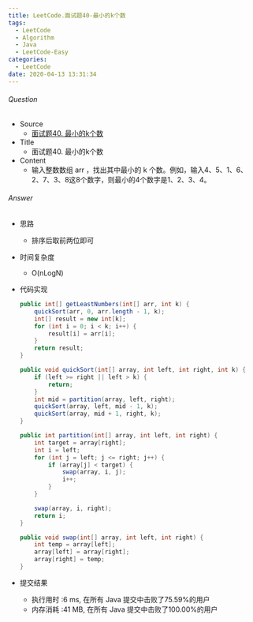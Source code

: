```yaml
---
title: LeetCode.面试题40-最小的k个数
tags:
  - LeetCode
  - Algorithm
  - Java
  - LeetCode-Easy
categories:
  - LeetCode
date: 2020-04-13 13:31:34
---
```

###### Question
- Source
	- [面试题40. 最小的k个数](https://leetcode-cn.com/problems/zui-xiao-de-kge-shu-lcof/) 
- Title
	- 面试题40. 最小的k个数 
- Content
	- 输入整数数组 arr ，找出其中最小的 k 个数。例如，输入4、5、1、6、2、7、3、8这8个数字，则最小的4个数字是1、2、3、4。 
<!--more-->

###### Answer
- 思路
	- 排序后取前两位即可
- 时间复杂度
	- O(nLogN) 	
- 代码实现

	```Java
	public int[] getLeastNumbers(int[] arr, int k) {
        quickSort(arr, 0, arr.length - 1, k);
        int[] result = new int[k];
        for (int i = 0; i < k; i++) {
            result[i] = arr[i];
        }
        return result;
    }

    public void quickSort(int[] array, int left, int right, int k) {
        if (left >= right || left > k) {
            return;
        }
        int mid = partition(array, left, right);
        quickSort(array, left, mid - 1, k);
        quickSort(array, mid + 1, right, k);
    }

    public int partition(int[] array, int left, int right) {
        int target = array[right];
        int i = left;
        for (int j = left; j <= right; j++) {
            if (array[j] < target) {
                swap(array, i, j);
                i++;
            }
        }

        swap(array, i, right);
        return i;
    }

    public void swap(int[] array, int left, int right) {
        int temp = array[left];
        array[left] = array[right];
        array[right] = temp;
    }
	```
- 提交结果
	- 执行用时 :6 ms, 在所有 Java 提交中击败了75.59%的用户
	- 内存消耗 :41 MB, 在所有 Java 提交中击败了100.00%的用户
